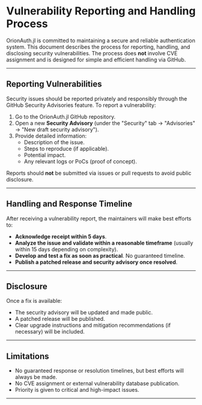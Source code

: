 # Vulnerability Reporting and Handling Process

OrionAuth.jl is committed to maintaining a secure and reliable authentication system. This document describes the process for reporting, handling, and disclosing security vulnerabilities. The process does **not** involve CVE assignment and is designed for simple and efficient handling via GitHub.

---

## Reporting Vulnerabilities

Security issues should be reported privately and responsibly through the GitHub Security Advisories feature. To report a vulnerability:

1. Go to the OrionAuth.jl GitHub repository.
2. Open a new **Security Advisory** (under the "Security" tab → "Advisories" → "New draft security advisory").
3. Provide detailed information:
   - Description of the issue.
   - Steps to reproduce (if applicable).
   - Potential impact.
   - Any relevant logs or PoCs (proof of concept).
   
Reports should **not** be submitted via issues or pull requests to avoid public disclosure.

---

## Handling and Response Timeline

After receiving a vulnerability report, the maintainers will make best efforts to:

- **Acknowledge receipt within 5 days**.
- **Analyze the issue and validate within a reasonable timeframe** (usually within 15 days depending on complexity).
- **Develop and test a fix as soon as practical**. No guaranteed timeline.
- **Publish a patched release and security advisory once resolved**.

---

## Disclosure

Once a fix is available:

- The security advisory will be updated and made public.
- A patched release will be published.
- Clear upgrade instructions and mitigation recommendations (if necessary) will be included.

---

## Limitations

- No guaranteed response or resolution timelines, but best efforts will always be made.
- No CVE assignment or external vulnerability database publication.
- Priority is given to critical and high-impact issues.

---
